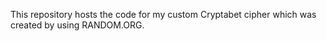 This repository hosts the code for my custom Cryptabet cipher which was created by using RANDOM.ORG.
